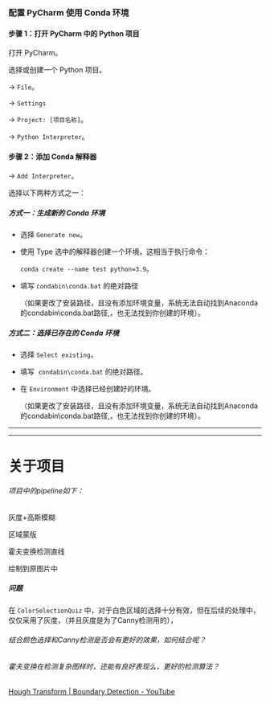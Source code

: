### 配置 PyCharm 使用 Conda 环境

#### 步骤 1：打开 PyCharm 中的 Python 项目

打开 PyCharm。

选择或创建一个 Python 项目。

-> `File`。

-> `Settings`

-> `Project: [项目名称]`。

-> `Python Interpreter`。

#### 步骤 2：添加 Conda 解释器

-> `Add Interpreter`。

选择以下两种方式之一：

##### 方式一：生成新的 Conda 环境

- 选择 `Generate new`。

- 使用 Type 选中的解释器创建一个环境，这相当于执行命令：
  
  `conda create --name test python=3.9`。

- 填写 `condabin\conda.bat` 的绝对路径
  
  （如果更改了安装路径，且没有添加环境变量，系统无法自动找到Anaconda的condabin\conda.bat路径,，也无法找到你创建的环境）。

##### 方式二：选择已存在的 Conda 环境

- 选择 `Select existing`。

- 填写  `condabin\conda.bat` 的绝对路径。

- 在 `Environment` 中选择已经创建好的环境。
  
  （如果更改了安装路径，且没有添加环境变量，系统无法自动找到Anaconda的condabin\conda.bat路径,，也无法找到你创建的环境）。

---

---

# 关于项目

###### 项目中的pipeline如下：

灰度+高斯模糊

区域蒙版

霍夫变换检测直线

绘制到原图片中

##### 问题

在 `ColorSelectionQuiz` 中，对于白色区域的选择十分有效，但在后续的处理中，仅仅采用了灰度，（并且灰度是为了Canny检测用的），

###### 结合颜色选择和Canny检测是否会有更好的效果，如何结合呢？

###### 霍夫变换在检测复杂图样时，还能有良好表现么，更好的检测算法？

[Hough Transform | Boundary Detection - YouTube](https://www.youtube.com/watch?v=XRBc_xkZREg&t=2s)